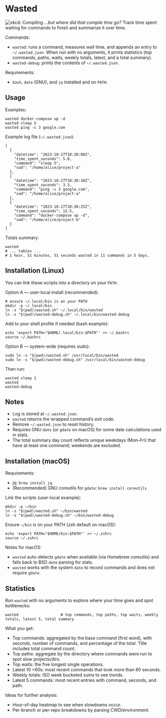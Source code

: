 # Wasted

![xkcd: Compiling](https://imgs.xkcd.com/comics/compiling.png)
_...but where did that compile time go?_
Track time spent waiting for commands to finish and summarize it over time.

Commands:
- `wasted`: runs a command, measures wall time, and appends an entry to `~/.wasted.json`. When run with no arguments, it prints statistics (top commands, paths, waits, weekly totals, latest, and a total summary).
- `wasted-debug`: prints the contents of `~/.wasted.json`.

Requirements:
- `bash`, `date` (GNU), and `jq` installed and on `PATH`.

## Usage

Examples:

```
wasted docker-compose up -d
wasted sleep 5
wasted ping -c 3 google.com
```

Example log file (`~/.wasted.json`):
```
[
  {
    "datetime": "2023-10-27T10:30:00Z",
    "time_spent_seconds": 5.0,
    "command": "sleep 5",
    "cwd": "/home/alice/project-a"
  },
  {
    "datetime": "2023-10-27T10:30:10Z",
    "time_spent_seconds": 3.3,
    "command": "ping -c 3 google.com",
    "cwd": "/home/alice/project-a"
  },
  {
    "datetime": "2023-10-27T10:30:25Z",
    "time_spent_seconds": 12.5,
    "command": "docker-compose up -d",
    "cwd": "/home/alice/project-b"
  }
]
```

Totals summary:

```
wasted
# ... tables ...
# 1 hour, 51 minutes, 51 seconds wasted in 11 commands in 5 days.
```

## Installation (Linux)

You can link these scripts into a directory on your `PATH`.

Option A — user-local install (recommended):

```
# ensure ~/.local/bin is on your PATH
mkdir -p ~/.local/bin
ln -s "$(pwd)/wasted.sh" ~/.local/bin/wasted
ln -s "$(pwd)/wasted-debug.sh" ~/.local/bin/wasted-debug
```

Add to your shell profile if needed (bash example):

```
echo 'export PATH="$HOME/.local/bin:$PATH"' >> ~/.bashrc
source ~/.bashrc
```

Option B — system-wide (requires sudo):

```
sudo ln -s "$(pwd)/wasted.sh" /usr/local/bin/wasted
sudo ln -s "$(pwd)/wasted-debug.sh" /usr/local/bin/wasted-debug
```

Then run:

```
wasted sleep 1
wasted
wasted-debug
```

## Notes
- Log is stored at `~/.wasted.json`.
- `wasted` returns the wrapped command’s exit code.
- Remove `~/.wasted.json` to reset history.
- Requires GNU `date` (or `gdate` on macOS) for some date calculations used in stats.
- The total summary day count reflects unique weekdays (Mon–Fri) that have at least one command; weekends are excluded.

## Installation (macOS)

Requirements:
- jq: `brew install jq`
- (Recommended) GNU coreutils for `gdate`: `brew install coreutils`

Link the scripts (user-local example):

```
mkdir -p ~/bin
ln -s "$(pwd)/wasted.sh" ~/bin/wasted
ln -s "$(pwd)/wasted-debug.sh" ~/bin/wasted-debug
```

Ensure `~/bin` is on your PATH (zsh default on macOS):

```
echo 'export PATH="$HOME/bin:$PATH"' >> ~/.zshrc
source ~/.zshrc
```

Notes for macOS:
- `wasted` auto-detects `gdate` when available (via Homebrew coreutils) and falls back to BSD `date` parsing for stats.
- `wasted` works with the system `date` to record commands and does not require `gdate`.

## Statistics

Run `wasted` with no arguments to explore where your time goes and spot bottlenecks:

```
wasted                   # top commands, top paths, top waits, weekly totals, latest 5, total summary
```

What you get:
- Top commands: aggregated by the base command (first word), with seconds, number of commands, and percentage of the total. Title includes total command count.
- Top paths: aggregate by the directory where commands were run to spot slow projects/dirs.
- Top waits: the five longest single operations.
- Latest 10 >60s: most recent commands that took more than 60 seconds.
- Weekly totals: ISO week bucketed sums to see trends.
- Latest 5 commands: most recent entries with command, seconds, and path.

Ideas for further analysis:
- Hour-of-day heatmap to see when slowdowns occur.
- Per-branch or per-repo breakdowns by parsing CWD/environment.
